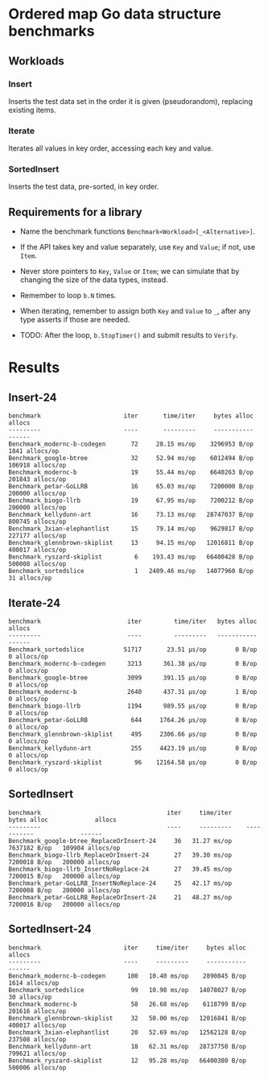 # Ordered map Go data structure benchmarks

## Workloads

### Insert

Inserts the test data set in the order it is given (pseudorandom),
replacing existing items.

### Iterate

Iterates all values in key order, accessing each key and value.

### SortedInsert

Inserts the test data, pre-sorted, in key order.


## Requirements for a library

  - Name the benchmark functions
    `Benchmark<Workload>[_<Alternative>]`.

  - If the API takes key and value separately, use `Key` and `Value`;
    if not, use `Item`.

  - Never store pointers to `Key`, `Value` or `Item`; we can simulate
	that by changing the size of the data types, instead.

  - Remember to loop `b.N` times.

  - When iterating, remember to assign both `Key` and `Value` to `_`,
	after any type asserts if those are needed.

  - TODO: After the loop, `b.StopTimer()` and submit results to `Verify`.

# Results

## Insert-24
```
benchmark                       iter       time/iter     bytes alloc             allocs
---------                       ----       ---------     -----------             ------
Benchmark_modernc-b-codegen       72     28.15 ms/op    3296953 B/op     1841 allocs/op
Benchmark_google-btree            32     52.94 ms/op    6012494 B/op   106918 allocs/op
Benchmark_modernc-b               19     55.44 ms/op    6640263 B/op   201843 allocs/op
Benchmark_petar-GoLLRB            16     65.03 ms/op    7200000 B/op   200000 allocs/op
Benchmark_biogo-llrb              19     67.95 ms/op    7200212 B/op   200000 allocs/op
Benchmark_kellydunn-art           16     73.13 ms/op   28747037 B/op   800745 allocs/op
Benchmark_3xian-elephantlist      15     79.14 ms/op    9629817 B/op   227177 allocs/op
Benchmark_glennbrown-skiplist     13     94.15 ms/op   12016811 B/op   400017 allocs/op
Benchmark_ryszard-skiplist         6    193.43 ms/op   66400428 B/op   500008 allocs/op
Benchmark_sortedslice              1   2409.46 ms/op   14077960 B/op       31 allocs/op
```

## Iterate-24
```
benchmark                        iter         time/iter   bytes alloc        allocs
---------                        ----         ---------   -----------        ------
Benchmark_sortedslice           51717       23.51 μs/op        0 B/op   0 allocs/op
Benchmark_modernc-b-codegen      3213      361.38 μs/op        0 B/op   0 allocs/op
Benchmark_google-btree           3099      391.15 μs/op        0 B/op   0 allocs/op
Benchmark_modernc-b              2640      437.31 μs/op        1 B/op   0 allocs/op
Benchmark_biogo-llrb             1194      989.55 μs/op        0 B/op   0 allocs/op
Benchmark_petar-GoLLRB            644     1764.26 μs/op        0 B/op   0 allocs/op
Benchmark_glennbrown-skiplist     495     2306.66 μs/op        0 B/op   0 allocs/op
Benchmark_kellydunn-art           255     4423.19 μs/op        0 B/op   0 allocs/op
Benchmark_ryszard-skiplist         96    12164.58 μs/op        0 B/op   0 allocs/op
```

## SortedInsert
```
benchmark                                   iter     time/iter    bytes alloc             allocs
---------                                   ----     ---------    -----------             ------
Benchmark_google-btree_ReplaceOrInsert-24     36   31.27 ms/op   7637182 B/op   109904 allocs/op
Benchmark_biogo-llrb_ReplaceOrInsert-24       27   39.30 ms/op   7200018 B/op   200000 allocs/op
Benchmark_biogo-llrb_InsertNoReplace-24       27   39.45 ms/op   7200015 B/op   200000 allocs/op
Benchmark_petar-GoLLRB_InsertNoReplace-24     25   42.17 ms/op   7200008 B/op   200000 allocs/op
Benchmark_petar-GoLLRB_ReplaceOrInsert-24     21   48.27 ms/op   7200016 B/op   200000 allocs/op
```

## SortedInsert-24
```
benchmark                       iter     time/iter     bytes alloc             allocs
---------                       ----     ---------     -----------             ------
Benchmark_modernc-b-codegen      100   10.40 ms/op    2890845 B/op     1614 allocs/op
Benchmark_sortedslice             99   10.98 ms/op   14078027 B/op       30 allocs/op
Benchmark_modernc-b               58   26.68 ms/op    6118799 B/op   201616 allocs/op
Benchmark_glennbrown-skiplist     32   50.00 ms/op   12016841 B/op   400017 allocs/op
Benchmark_3xian-elephantlist      20   52.69 ms/op   12562128 B/op   237508 allocs/op
Benchmark_kellydunn-art           18   62.31 ms/op   28737750 B/op   799621 allocs/op
Benchmark_ryszard-skiplist        12   95.28 ms/op   66400380 B/op   500006 allocs/op
```

